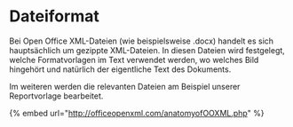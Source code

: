 # Dateiformat

Bei Open Office XML-Dateien (wie beispielsweise .docx) handelt es sich hauptsächlich um gezippte XML-Dateien. In diesen Dateien wird festgelegt, welche Formatvorlagen im Text verwendet werden, wo welches Bild hingehört und natürlich der eigentliche Text des Dokuments.

Im weiteren werden die relevanten Dateien am Beispiel unserer Reportvorlage bearbeitet.

{% embed url="http://officeopenxml.com/anatomyofOOXML.php" %}
